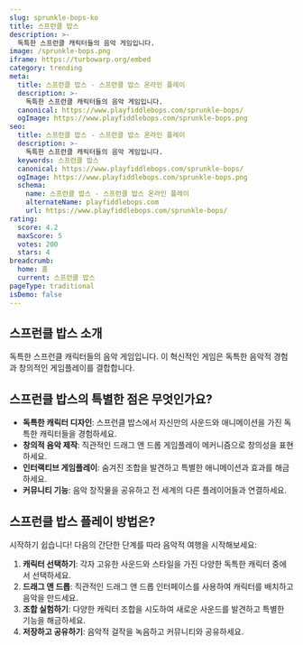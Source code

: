 ```yaml
---
slug: sprunkle-bops-ko
title: 스프런클 밥스
description: >-
  독특한 스프런클 캐릭터들의 음악 게임입니다.
image: /sprunkle-bops.png
iframe: https://turbowarp.org/embed
category: trending
meta:
  title: 스프런클 밥스 - 스프런클 밥스 온라인 플레이
  description: >-
    독특한 스프런클 캐릭터들의 음악 게임입니다.
  canonical: https://www.playfiddlebops.com/sprunkle-bops/
  ogImage: https://www.playfiddlebops.com/sprunkle-bops.png
seo:
  title: 스프런클 밥스 - 스프런클 밥스 온라인 플레이
  description: >-
    독특한 스프런클 캐릭터들의 음악 게임입니다.
  keywords: 스프런클 밥스
  canonical: https://www.playfiddlebops.com/sprunkle-bops/
  ogImage: https://www.playfiddlebops.com/sprunkle-bops.png
  schema:
    name: 스프런클 밥스 - 스프런클 밥스 온라인 플레이
    alternateName: playfiddlebops.com
    url: https://www.playfiddlebops.com/sprunkle-bops/
rating:
  score: 4.2
  maxScore: 5
  votes: 200
  stars: 4
breadcrumb:
  home: 홈
  current: 스프런클 밥스
pageType: traditional
isDemo: false
---
```


## 스프런클 밥스 소개

독특한 스프런클 캐릭터들의 음악 게임입니다. 이 혁신적인 게임은 독특한 음악적 경험과 창의적인 게임플레이를 결합합니다.

## 스프런클 밥스의 특별한 점은 무엇인가요?

- **독특한 캐릭터 디자인**: 스프런클 밥스에서 자신만의 사운드와 애니메이션을 가진 독특한 캐릭터들을 경험하세요.
- **창의적 음악 제작**: 직관적인 드래그 앤 드롭 게임플레이 메커니즘으로 창의성을 표현하세요.
- **인터랙티브 게임플레이**: 숨겨진 조합을 발견하고 특별한 애니메이션과 효과를 해금하세요.
- **커뮤니티 기능**: 음악 창작물을 공유하고 전 세계의 다른 플레이어들과 연결하세요.

## 스프런클 밥스 플레이 방법은?

시작하기 쉽습니다\! 다음의 간단한 단계를 따라 음악적 여행을 시작해보세요:

1. **캐릭터 선택하기**: 각자 고유한 사운드와 스타일을 가진 다양한 독특한 캐릭터 중에서 선택하세요.
1. **드래그 앤 드롭**: 직관적인 드래그 앤 드롭 인터페이스를 사용하여 캐릭터를 배치하고 음악을 만드세요.
1. **조합 실험하기**: 다양한 캐릭터 조합을 시도하여 새로운 사운드를 발견하고 특별한 기능을 해금하세요.
1. **저장하고 공유하기**: 음악적 걸작을 녹음하고 커뮤니티와 공유하세요.
